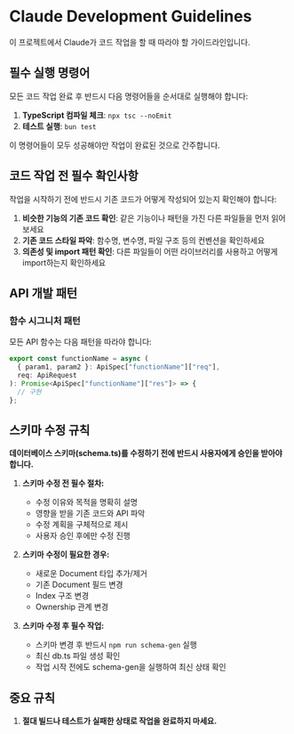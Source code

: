 # Claude Development Guidelines

이 프로젝트에서 Claude가 코드 작업을 할 때 따라야 할 가이드라인입니다.

## 필수 실행 명령어

모든 코드 작업 완료 후 반드시 다음 명령어들을 순서대로 실행해야 합니다:

1. **TypeScript 컴파일 체크**: `npx tsc --noEmit`
2. **테스트 실행**: `bun test`

이 명령어들이 모두 성공해야만 작업이 완료된 것으로 간주합니다.

## 코드 작업 전 필수 확인사항

작업을 시작하기 전에 반드시 기존 코드가 어떻게 작성되어 있는지 확인해야 합니다:

1. **비슷한 기능의 기존 코드 확인**: 같은 기능이나 패턴을 가진 다른 파일들을 먼저 읽어보세요
2. **기존 코드 스타일 파악**: 함수명, 변수명, 파일 구조 등의 컨벤션을 확인하세요
3. **의존성 및 import 패턴 확인**: 다른 파일들이 어떤 라이브러리를 사용하고 어떻게 import하는지 확인하세요

## API 개발 패턴

### 함수 시그니처 패턴

모든 API 함수는 다음 패턴을 따라야 합니다:

```typescript
export const functionName = async (
  { param1, param2 }: ApiSpec["functionName"]["req"],
  req: ApiRequest
): Promise<ApiSpec["functionName"]["res"]> => {
  // 구현
};
```

## 스키마 수정 규칙

**데이터베이스 스키마(schema.ts)를 수정하기 전에 반드시 사용자에게 승인을 받아야 합니다.**

1. **스키마 수정 전 필수 절차:**
   - 수정 이유와 목적을 명확히 설명
   - 영향을 받을 기존 코드와 API 파악
   - 수정 계획을 구체적으로 제시
   - 사용자 승인 후에만 수정 진행

2. **스키마 수정이 필요한 경우:**
   - 새로운 Document 타입 추가/제거
   - 기존 Document 필드 변경
   - Index 구조 변경
   - Ownership 관계 변경

3. **스키마 수정 후 필수 작업:**
   - 스키마 변경 후 반드시 `npm run schema-gen` 실행
   - 최신 db.ts 파일 생성 확인
   - 작업 시작 전에도 schema-gen을 실행하여 최신 상태 확인

## 중요 규칙

1. **절대 빌드나 테스트가 실패한 상태로 작업을 완료하지 마세요.**
